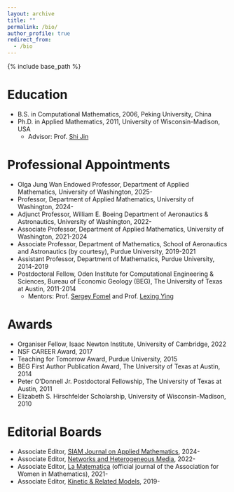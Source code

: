```yaml
---
layout: archive
title: ""
permalink: /bio/
author_profile: true
redirect_from:
  - /bio
---
```


{% include base_path %}

# Education
* B.S. in Computational Mathematics, 2006, Peking University, China
* Ph.D. in Applied Mathematics, 2011, University of Wisconsin-Madison, USA
  * Advisor: Prof. [Shi Jin](https://ins.sjtu.edu.cn/people/shijin/#publications)

# Professional Appointments
* Olga Jung Wan Endowed Professor, Department of Applied Mathematics, University of Washington, 2025-
* Professor, Department of Applied Mathematics, University of Washington, 2024-
* Adjunct Professor, William E. Boeing Department of Aeronautics & Astronautics, University of Washington, 2022-
* Associate Professor, Department of Applied Mathematics, University of Washington, 2021-2024 
* Associate Professor, Department of Mathematics, School of Aeronautics and Astronautics (by courtesy), Purdue University, 2019-2021
* Assistant Professor, Department of Mathematics, Purdue University, 2014-2019
* Postdoctoral Fellow, Oden Institute for Computational Engineering & Sciences, Bureau of Economic Geology (BEG), The University of Texas at Austin, 2011-2014
  * Mentors: Prof. [Sergey Fomel](http://www.jsg.utexas.edu/researcher/sergey_fomel/) and Prof. [Lexing Ying](https://web.stanford.edu/~lexing/)
  
# Awards
* Organiser Fellow, Isaac Newton Institute, University of Cambridge, 2022
* NSF CAREER Award, 2017
* Teaching for Tomorrow Award, Purdue University, 2015
* BEG First Author Publication Award, The University of Texas at Austin, 2014
* Peter O’Donnell Jr. Postdoctoral Fellowship, The University of Texas at Austin, 2011
* Elizabeth S. Hirschfelder Scholarship, University of Wisconsin-Madison, 2010

# Editorial Boards
* Associate Editor, [SIAM Journal on Applied Mathematics](https://www.siam.org/publications/journals/siam-journal-on-applied-mathematics-siap), 2024-
* Associate Editor, [Networks and Heterogeneous Media](https://aimspress.com/journal/nhm), 2022- 
* Associate Editor, [La Matematica](https://www.springer.com/journal/44007/) (official journal of the Association for Women in Mathematics), 2021- 
* Associate Editor, [Kinetic & Related Models](https://www.aimsciences.org/krm), 2019- 
